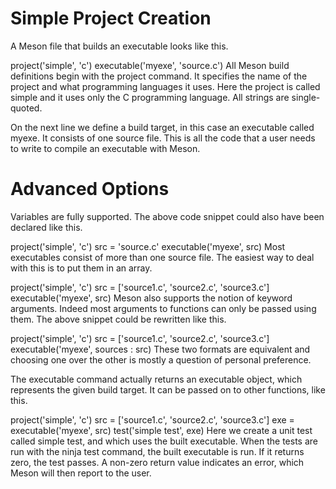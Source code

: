 # Simple Project Creation
A Meson file that builds an executable looks like this.

project('simple', 'c')
executable('myexe', 'source.c')
All Meson build definitions begin with the project command. It specifies the name of the project and what programming languages it uses. Here the project is called simple and it uses only the C programming language. All strings are single-quoted.

On the next line we define a build target, in this case an executable called myexe. It consists of one source file. This is all the code that a user needs to write to compile an executable with Meson.

# Advanced Options

Variables are fully supported. The above code snippet could also have been declared like this.

project('simple', 'c')
src = 'source.c'
executable('myexe', src)
Most executables consist of more than one source file. The easiest way to deal with this is to put them in an array.

project('simple', 'c')
src = ['source1.c', 'source2.c', 'source3.c']
executable('myexe', src)
Meson also supports the notion of keyword arguments. Indeed most arguments to functions can only be passed using them. The above snippet could be rewritten like this.

project('simple', 'c')
src = ['source1.c', 'source2.c', 'source3.c']
executable('myexe', sources : src)
These two formats are equivalent and choosing one over the other is mostly a question of personal preference.

The executable command actually returns an executable object, which represents the given build target. It can be passed on to other functions, like this.

project('simple', 'c')
src = ['source1.c', 'source2.c', 'source3.c']
exe = executable('myexe', src)
test('simple test', exe)
Here we create a unit test called simple test, and which uses the built executable. When the tests are run with the ninja test command, the built executable is run. If it returns zero, the test passes. A non-zero return value indicates an error, which Meson will then report to the user.